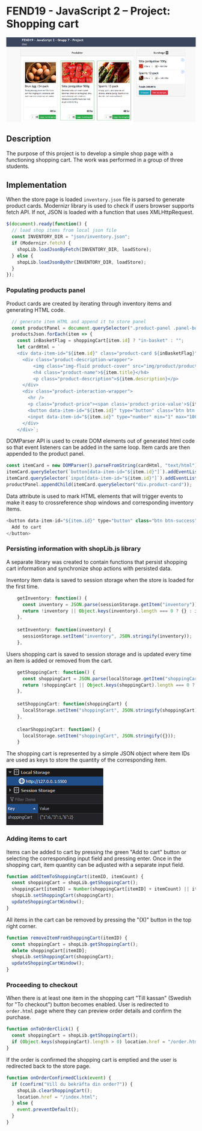 # FEND19 - JavaScript 2 – Project: Shopping cart

![preview](img/readme/preview.png)

## Description

The purpose of this project is to develop a simple shop page with a functioning shopping cart. The work was performed in a group of three students.

## Implementation

When the store page is loaded `inventory.json` file is parsed to generate product cards. Modernizr library is used to check if users browser supports fetch API. If not, JSON is loaded with a function that uses XMLHttpRequest.

```js
$(document).ready(function() {
  // load shop items from local json file
  const INVENTORY_DIR = "json/inventory.json";
  if (Modernizr.fetch) {
    shopLib.loadJsonByFetch(INVENTORY_DIR, loadStore);
  } else {
    shopLib.loadJsonByXhr(INVENTORY_DIR, loadStore);
  }
});
```

### Populating products panel

Product cards are created by iterating through inventory items and generating HTML code.

```js
  // generate item HTML and append it to store panel
  const productPanel = document.querySelector(".product-panel .panel-body");
  productsJson.forEach(item => {
    const inBasketFlag = shoppingCart[item.id] ? "in-basket" : "";
    let cardHtml = `
    <div data-item-id="${item.id}" class="product-card ${inBasketFlag}">
      <div class="product-description-wrapper">
          <img class="img-fluid product-cover" src="img/product/product-${item.id}.jpg" alt="${item.title}" />
          <h4 class="product-name">${item.title}</h4>
          <p class="product-description">${item.description}</p>
      </div>
      <div class="product-interaction-wrapper">
        <hr />
        <p class="product-price"><span class='product-price-value'>${item.price.value}</span> ${item.price.currency}</p>
        <button data-item-id="${item.id}" type="button" class="btn btn-success">Lägg i kundvagnen</button>
        <input data-item-id="${item.id}" type="number" min="1" max="1000" class="cart-item-qty" value="1" />
      </div>
    </div>`;
```

DOMParser API is used to create DOM elements out of generated html code so that event listeners can be added in the same loop. Item cards are then appended to the product panel.

```js
const itemCard = new DOMParser().parseFromString(cardHtml, "text/html");
itemCard.querySelector(`button[data-item-id="${item.id}"]`).addEventListener("click", clickAddToCartButton);
itemCard.querySelector(`input[data-item-id="${item.id}"]`).addEventListener("keyup", onKeyPressedInInputElement);
productPanel.appendChild(itemCard.querySelector("div.product-card"));
```

Data attribute is used to mark HTML elements that will trigger events to make it easy to crossreference shop windows and corresponding inventory items.

```js
<button data-item-id="${item.id}" type="button" class="btn btn-success">
  Add to cart
</button>
```

### Persisting information with shopLib.js library

A separate library was created to contain functions that persist shopping cart information and synchronize shop actions with persisted data.

Inventory item data is saved to session storage when the store is loaded for the first time.

```js
    getInventory: function() {
      const inventory = JSON.parse(sessionStorage.getItem("inventory"));
      return !inventory || Object.keys(inventory).length === 0 ? {} : inventory;
    },

    setInventory: function(inventory) {
      sessionStorage.setItem("inventory", JSON.stringify(inventory));
    },
```

Users shopping cart is saved to session storage and is updated every time an item is added or removed from the cart.

```js
    getShoppingCart: function() {
      const shoppingCart = JSON.parse(localStorage.getItem("shoppingCart"));
      return !shoppingCart || Object.keys(shoppingCart).length === 0 ? {} : shoppingCart;
    },

    setShoppingCart: function(shoppingCart) {
      localStorage.setItem("shoppingCart", JSON.stringify(shoppingCart));
    },

    clearShoppingCart: function() {
      localStorage.setItem("shoppingCart", JSON.stringify({}));
    }
```

The shopping cart is represented by a simple JSON object where item IDs are used as keys to store the quantity of the corresponding item.

![preview](img/readme/cart.png)

### Adding items to cart

Items can be added to cart by pressing the green "Add to cart" button or selecting the corresponding input field and pressing enter. Once in the shopping cart, item quantity can be adjusted with a separate input field.

```js
function addItemToShoppingCart(itemID, itemCount) {
  const shoppingCart = shopLib.getShoppingCart();
  shoppingCart[itemID] = Number(shoppingCart[itemID] + itemCount) || itemCount;
  shopLib.setShoppingCart(shoppingCart);
  updateShoppingCartWindow();
}
```

All items in the cart can be removed by pressing the "(X)" button in the top right corner.

```js
function removeItemFromShoppingCart(itemID) {
  const shoppingCart = shopLib.getShoppingCart();
  delete shoppingCart[itemID];
  shopLib.setShoppingCart(shoppingCart);
  updateShoppingCartWindow();
}
```

### Proceeding to checkout

When there is at least one item in the shopping cart "Till kassan" (Swedish for "To checkout") button becomes enabled. User is redirected to `order.html` page where they can preview order details and confirm the purchase.

```js
function onToOrderClick() {
  const shoppingCart = shopLib.getShoppingCart();
  if (Object.keys(shoppingCart).length > 0) location.href = "/order.html";
}
```
If the order is confirmed the shopping cart is emptied and the user is redirected back to the store page.

```js
function onOrderConfirmedClick(event) {
  if (confirm("Vill du bekräfta din order?")) {
    shopLib.clearShoppingCart();
    location.href = "/index.html";
  } else {
    event.preventDefault();
  }
}
```

